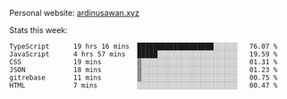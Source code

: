 Personal website: [ardinusawan.xyz](https://ardinusawan.xyz)

Stats this week:
<!--START_SECTION:waka-->

```text
TypeScript      19 hrs 16 mins  ███████████████████░░░░░░   76.07 %
JavaScript      4 hrs 57 mins   █████░░░░░░░░░░░░░░░░░░░░   19.59 %
CSS             19 mins         ▒░░░░░░░░░░░░░░░░░░░░░░░░   01.31 %
JSON            18 mins         ▒░░░░░░░░░░░░░░░░░░░░░░░░   01.23 %
gitrebase       11 mins         ▒░░░░░░░░░░░░░░░░░░░░░░░░   00.75 %
HTML            7 mins          ░░░░░░░░░░░░░░░░░░░░░░░░░   00.47 %
```

<!--END_SECTION:waka-->
